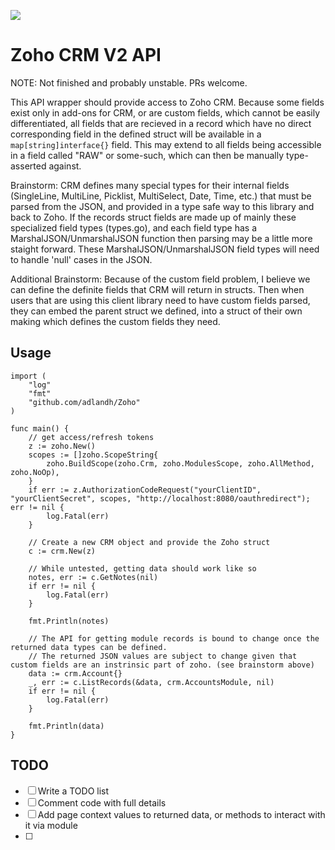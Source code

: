 [![](https://godoc.org/github.com/adlandh/Zoho/crm?status.svg)](http://godoc.org/github.com/adlandh/Zoho/crm)
# Zoho CRM V2 API

NOTE: Not finished and probably unstable. PRs welcome.

This API wrapper should provide access to Zoho CRM. Because some fields exist only in add-ons for CRM, or are custom fields, which cannot be easily differentiated, all fields that are recieved in a record which have no direct corresponding field in the defined struct will be available in a `map[string]interface{}` field. This may extend to all fields being accessible in a field called "RAW" or some-such, which can then be manually type-asserted against.

Brainstorm: CRM defines many special types for their internal fields (SingleLine, MultiLine, Picklist, MultiSelect, Date, Time, etc.) that must be parsed from the JSON, and provided in a type safe way to this library and back to Zoho. If the records struct fields are made up of mainly these specialized field types (types.go), and each field type has a MarshalJSON/UnmarshalJSON function then parsing may be a little more staight forward. These MarshalJSON/UnmarshalJSON field types will need to handle 'null' cases in the JSON.

Additional Brainstorm: Because of the custom field problem, I believe we can define the definite fields that CRM will return in structs. Then when users that are using this client library need to have custom fields parsed, they can embed the parent struct we defined, into a struct of their own making which defines the custom fields they need.

## Usage
    import (
        "log"
        "fmt"
        "github.com/adlandh/Zoho"
    )

    func main() {
        // get access/refresh tokens
        z := zoho.New()
        scopes := []zoho.ScopeString{
            zoho.BuildScope(zoho.Crm, zoho.ModulesScope, zoho.AllMethod, zoho.NoOp),
        }
        if err := z.AuthorizationCodeRequest("yourClientID", "yourClientSecret", scopes, "http://localhost:8080/oauthredirect"); err != nil {
            log.Fatal(err)
        }

        // Create a new CRM object and provide the Zoho struct
        c := crm.New(z)

        // While untested, getting data should work like so
        notes, err := c.GetNotes(nil)
        if err != nil {
            log.Fatal(err)
        }

        fmt.Println(notes)

        // The API for getting module records is bound to change once the returned data types can be defined.
        // The returned JSON values are subject to change given that custom fields are an instrinsic part of zoho. (see brainstorm above)
        data := crm.Account{}
        _, err := c.ListRecords(&data, crm.AccountsModule, nil)
        if err != nil {
            log.Fatal(err)
        }

        fmt.Println(data)
    }

## TODO

- [ ] Write a TODO list
- [ ] Comment code with full details
- [ ] Add page context values to returned data, or methods to interact with it via module
- [ ] 

